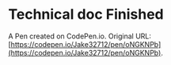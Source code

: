 # Technical doc Finished

A Pen created on CodePen.io. Original URL: [https://codepen.io/Jake32712/pen/oNGKNPb](https://codepen.io/Jake32712/pen/oNGKNPb).


